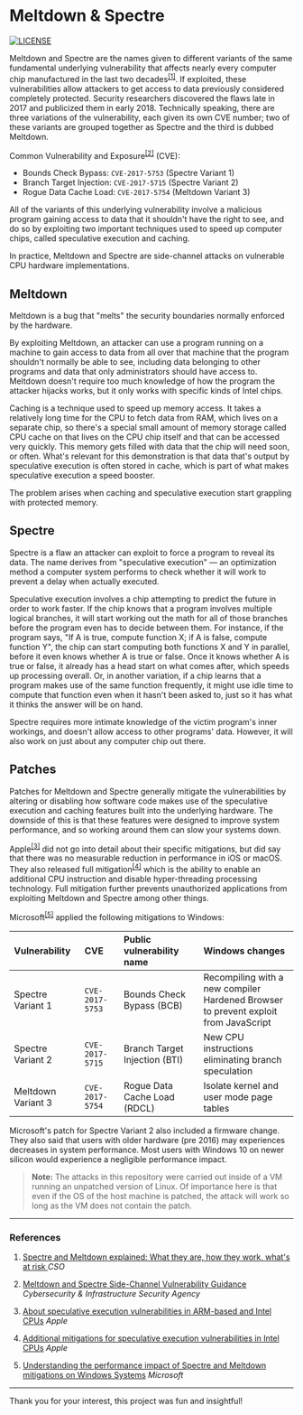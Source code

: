 # Meltdown & Spectre

[![LICENSE](https://img.shields.io/github/license/adamalston/Meltdown-Spectre?color=black)](LICENSE)

Meltdown and Spectre are the names given to different variants of the same fundamental underlying vulnerability that affects nearly every computer chip manufactured in the last two decades<sup>[[1]](#1)</sup>. If exploited, these vulnerabilities allow attackers to get access to data previously considered completely protected. Security researchers discovered the flaws late in 2017 and publicized them in early 2018. Technically speaking, there are three variations of the vulnerability, each given its own CVE number; two of these variants are grouped together as Spectre and the third is dubbed Meltdown.

Common Vulnerability and Exposure<sup>[[2]](#2)</sup> (CVE):
- Bounds Check Bypass: `CVE-2017-5753` (Spectre Variant 1)
- Branch Target Injection: `CVE-2017-5715` (Spectre Variant 2)
- Rogue Data Cache Load: `CVE-2017-5754` (Meltdown Variant 3)

All of the variants of this underlying vulnerability involve a malicious program gaining access to data that it shouldn't have the right to see, and do so by exploiting two important techniques used to speed up computer chips, called speculative execution and caching. 

In practice, Meltdown and Spectre are side-channel attacks on vulnerable CPU hardware implementations.  

## Meltdown

Meltdown is a bug that "melts" the security boundaries normally enforced by the hardware.

By exploiting Meltdown, an attacker can use a program running on a machine to gain access to data from all over that machine that the program shouldn't normally be able to see, including data belonging to other programs and data that only administrators should have access to. Meltdown doesn't require too much knowledge of how the program the attacker hijacks works, but it only works with specific kinds of Intel chips.

Caching is a technique used to speed up memory access. It takes a relatively long time for the CPU to fetch data from RAM, which lives on a separate chip, so there's a special small amount of memory storage called CPU cache on that lives on the CPU chip itself and that can be accessed very quickly. This memory gets filled with data that the chip will need soon, or often. What's relevant for this demonstration is that data that's output by speculative execution is often stored in cache, which is part of what makes speculative execution a speed booster.

The problem arises when caching and speculative execution start grappling with protected memory.

## Spectre

Spectre is a flaw an attacker can exploit to force a program to reveal its data. The name derives from "speculative execution" — an optimization method a computer system performs to check whether it will work to prevent a delay when actually executed.

Speculative execution involves a chip attempting to predict the future in order to work faster. If the chip knows that a program involves multiple logical branches, it will start working out the math for all of those branches before the program even has to decide between them. For instance, if the program says, "If A is true, compute function X; if A is false, compute function Y", the chip can start computing both functions X and Y in parallel, before it even knows whether A is true or false. Once it knows whether A is true or false, it already has a head start on what comes after, which speeds up processing overall. Or, in another variation, if a chip learns that a program makes use of the same function frequently, it might use idle time to compute that function even when it hasn't been asked to, just so it has what it thinks the answer will be on hand.

Spectre requires more intimate knowledge of the victim program's inner workings, and doesn't allow access to other programs' data. However, it will also work on just about any computer chip out there.

## Patches

Patches for Meltdown and Spectre generally mitigate the vulnerabilities by altering or disabling how software code makes use of the speculative execution and caching features built into the underlying hardware. The downside of this is that these features were designed to improve system performance, and so working around them can slow your systems down.

Apple<sup>[[3]](#3)</sup> did not go into detail about their specific mitigations, but did say that there was no measurable reduction in performance in iOS or macOS. They also released full mitigation<sup>[[4]](#4)</sup> which is the ability to enable an additional CPU instruction and disable hyper-threading processing technology. Full mitigation further prevents unauthorized applications from exploiting Meltdown and Spectre among other things.

Microsoft<sup>[[5]](#5)</sup> applied the following mitigations to Windows:

| Vulnerability | CVE | Public vulnerability name | Windows changes |
|:-|:-|:-|:-|
| Spectre Variant 1 | `CVE-2017-5753` | Bounds Check Bypass (BCB) | Recompiling with a new compiler<br>Hardened Browser to prevent exploit from JavaScript |
| Spectre Variant 2 | `CVE-2017-5715` | Branch Target Injection (BTI) | New CPU instructions eliminating branch speculation |
| Meltdown Variant 3 | `CVE-2017-5754` | Rogue Data Cache Load (RDCL) | Isolate kernel and user mode page tables |

Microsoft's patch for Spectre Variant 2 also included a firmware change. They also said that users with older hardware (pre 2016) may experiences decreases in system performance. Most users with Windows 10 on newer silicon would experience a negligible performance impact.

> **Note:** The attacks in this repository were carried out inside of a VM running an unpatched version of Linux. Of importance here is that even if the OS of the host machine is patched, the attack will work so long as the VM does not contain the patch.

---

### References

1. <a href="https://www.csoonline.com/article/3247868/spectre-and-meltdown-explained-what-they-are-how-they-work-whats-at-risk.html" id="1">Spectre and Meltdown explained: What they are, how they work, what's at risk
</a> <i>CSO</i>

2. <a href="https://www.us-cert.gov/ncas/alerts/TA18-004A" id="2">Meltdown and Spectre Side-Channel Vulnerability Guidance</a> <i>Cybersecurity & Infrastructure Security Agency</i>

3. <a href="https://support.apple.com/en-us/HT208394" id="3">About speculative execution vulnerabilities in ARM-based and Intel CPUs</a> <i>Apple</i>

3. <a href="https://support.apple.com/en-us/HT210107" id="4">Additional mitigations for speculative execution vulnerabilities in Intel CPUs</a>  <i>Apple</i>

5. <a href="https://www.microsoft.com/security/blog/2018/01/09/understanding-the-performance-impact-of-spectre-and-meltdown-mitigations-on-windows-systems/" id="5">Understanding the performance impact of Spectre and Meltdown mitigations on Windows Systems</a> <i>Microsoft</i>

---

Thank you for your interest, this project was fun and insightful!
